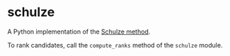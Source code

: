 # schulze

A Python implementation of the [Schulze method](http://en.wikipedia.org/wiki/Schulze_method).

To rank candidates, call the `compute_ranks` method of the `schulze` module.
